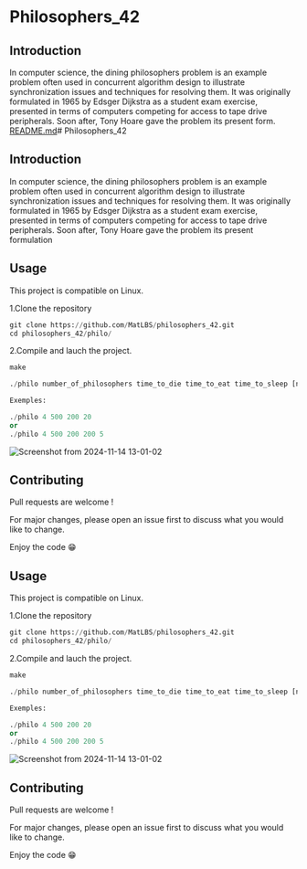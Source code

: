 # Philosophers_42

## Introduction
In computer science, the dining philosophers problem is an example problem often used in concurrent algorithm design to illustrate synchronization issues and techniques for resolving them.
It was originally formulated in 1965 by Edsger Dijkstra as a student exam exercise, presented in terms of computers competing for access to tape drive peripherals. Soon after, Tony Hoare gave the problem its present form.
[README.md](https://github.com/user-attachments/files/20230941/README.md)# Philosophers_42

## Introduction
In computer science, the dining philosophers problem is an example problem often used in concurrent algorithm design to illustrate synchronization issues and techniques for resolving them.
It was originally formulated in 1965 by Edsger Dijkstra as a student exam exercise, presented in terms of computers competing for access to tape drive peripherals. Soon after, Tony Hoare gave the problem its present formulation

## Usage
This project is compatible on Linux.

1.Clone the repository
```python
git clone https://github.com/MatLBS/philosophers_42.git
cd philosophers_42/philo/
```
2.Compile and lauch the project.
```python
make

./philo number_of_philosophers time_to_die time_to_eat time_to_sleep [number_of_times_each_philosopher_must_eat]

Exemples:

./philo 4 500 200 20
or
./philo 4 500 200 200 5
```
![Screenshot from 2024-11-14 13-01-02](https://github.com/user-attachments/assets/e1ce0c11-b1f0-40ec-9b69-3a810dacf02b)

## Contributing

Pull requests are welcome !

For major changes, please open an issue first to discuss what you would like to change.

Enjoy the code 😁


## Usage
This project is compatible on Linux.

1.Clone the repository
```python
git clone https://github.com/MatLBS/philosophers_42.git
cd philosophers_42/philo/
```
2.Compile and lauch the project.
```python
make

./philo number_of_philosophers time_to_die time_to_eat time_to_sleep [number_of_times_each_philosopher_must_eat]

Exemples:

./philo 4 500 200 20
or
./philo 4 500 200 200 5
```
![Screenshot from 2024-11-14 13-01-02](https://github.com/user-attachments/assets/e1ce0c11-b1f0-40ec-9b69-3a810dacf02b)

## Contributing

Pull requests are welcome !

For major changes, please open an issue first to discuss what you would like to change.

Enjoy the code 😁
